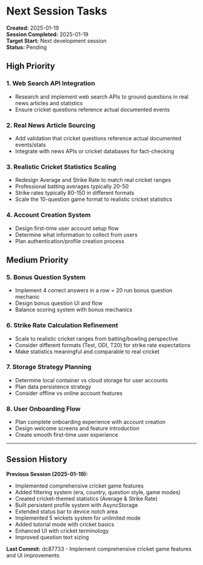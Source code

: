 # Next Session Tasks

**Created:** 2025-01-19  
**Session Completed:** 2025-01-19  
**Target Start:** Next development session  
**Status:** Pending

## High Priority

### 1. Web Search API Integration
- Research and implement web search APIs to ground questions in real news articles and statistics
- Ensure cricket questions reference actual documented events

### 2. Real News Article Sourcing
- Add validation that cricket questions reference actual documented events/stats
- Integrate with news APIs or cricket databases for fact-checking

### 3. Realistic Cricket Statistics Scaling
- Redesign Average and Strike Rate to match real cricket ranges
- Professional batting averages typically 20-50
- Strike rates typically 80-150 in different formats
- Scale the 10-question game format to realistic cricket statistics

### 4. Account Creation System
- Design first-time user account setup flow
- Determine what information to collect from users
- Plan authentication/profile creation process

## Medium Priority

### 5. Bonus Question System
- Implement 4 correct answers in a row = 20 run bonus question mechanic
- Design bonus question UI and flow
- Balance scoring system with bonus mechanics

### 6. Strike Rate Calculation Refinement
- Scale to realistic cricket ranges from batting/bowling perspective
- Consider different formats (Test, ODI, T20) for strike rate expectations
- Make statistics meaningful and comparable to real cricket

### 7. Storage Strategy Planning
- Determine local container vs cloud storage for user accounts
- Plan data persistence strategy
- Consider offline vs online account features

### 8. User Onboarding Flow
- Plan complete onboarding experience with account creation
- Design welcome screens and feature introduction
- Create smooth first-time user experience

---

## Session History

**Previous Session (2025-01-19):**
- Implemented comprehensive cricket game features
- Added filtering system (era, country, question style, game modes)
- Created cricket-themed statistics (Average & Strike Rate)
- Built persistent profile system with AsyncStorage
- Extended status bar to device notch area
- Implemented 5 wickets system for unlimited mode
- Added tutorial mode with cricket basics
- Enhanced UI with cricket terminology
- Improved question text sizing

**Last Commit:** dc87733 - Implement comprehensive cricket game features and UI improvements